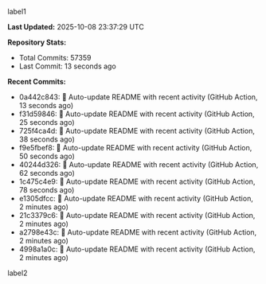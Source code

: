 
label1 
<!-- ACTIVITY_START -->
**Last Updated:** 2025-10-08 23:37:29 UTC

**Repository Stats:**
- Total Commits: 57359
- Last Commit: 13 seconds ago

**Recent Commits:**
- 0a442c843: 🤖 Auto-update README with recent activity (GitHub Action, 13 seconds ago)
- f31d59846: 🤖 Auto-update README with recent activity (GitHub Action, 25 seconds ago)
- 725f4ca4d: 🤖 Auto-update README with recent activity (GitHub Action, 38 seconds ago)
- f9e5fbef8: 🤖 Auto-update README with recent activity (GitHub Action, 50 seconds ago)
- 40244d326: 🤖 Auto-update README with recent activity (GitHub Action, 62 seconds ago)
- 1c475c4e9: 🤖 Auto-update README with recent activity (GitHub Action, 78 seconds ago)
- e1305dfcc: 🤖 Auto-update README with recent activity (GitHub Action, 2 minutes ago)
- 21c3379c6: 🤖 Auto-update README with recent activity (GitHub Action, 2 minutes ago)
- a2798e43c: 🤖 Auto-update README with recent activity (GitHub Action, 2 minutes ago)
- 4998a1a0c: 🤖 Auto-update README with recent activity (GitHub Action, 2 minutes ago)
<!-- ACTIVITY_END -->

label2
